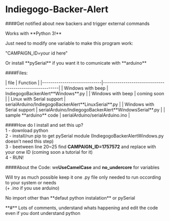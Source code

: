 # Indiegogo-Backer-Alert<br>

####Get notified about new backers and trigger external commands
<p>Works with **Python 3!**
<p>Just need to modify one variable to make this program work:
<p>"CAMPAIGN_ID=your id here"
<p>Or install **pySerial** if you want it to comunicate with **arduino**
<br>

####Files:
<p>
| file                        | Function                                               |
|-----------------------------|--------------------------------------------------------|
| Windows with beep           | IndiegogoBackerAlert**Windows**.py                     |
| Windows with beep           | coming soon                                            |
| Linux with Serial support   | serialArduino/IndiegogoBackerAlert**LinuxSerial**.py   |
| Windows with Serial support | serialArduino/IndiegogoBackerAlert**WindowsSerial**.py |
| sample **arduino** code     | serialArduino/serialArduino.ino                        |
<p>

####How do I install and set this up?
<br>1 - download python
<br>2 - install/run pip to get pySerial module (IndiegogoBackerAlertWindows.py doesn't need this step)
<br>3 - beetween line 20~25 find **CAMPAIGN_ID=1757572** and replace with your onw ID (coming soon a tutorial for it)
<br>4 - RUN!
<br>

####About the Code:
we**UseCamelCase** and **no_undercore** for variables
<p>Will try as much possible keep it one .py file only needed to run occording to your system or needs <br>(+ .ino if you use arduino)
<p>No import other than **defaut python instalation** or pySerial
<p>**#** Lots of comments, understand whats happening and edit the code even if you dont understand python
<br>
